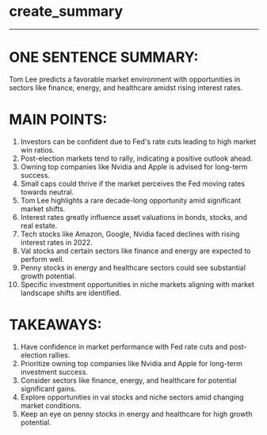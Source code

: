 # create_summary

---

# ONE SENTENCE SUMMARY:
Tom Lee predicts a favorable market environment with opportunities in sectors like finance, energy, and healthcare amidst rising interest rates.

# MAIN POINTS:
1. Investors can be confident due to Fed's rate cuts leading to high market win ratios.
2. Post-election markets tend to rally, indicating a positive outlook ahead.
3. Owning top companies like Nvidia and Apple is advised for long-term success.
4. Small caps could thrive if the market perceives the Fed moving rates towards neutral.
5. Tom Lee highlights a rare decade-long opportunity amid significant market shifts.
6. Interest rates greatly influence asset valuations in bonds, stocks, and real estate.
7. Tech stocks like Amazon, Google, Nvidia faced declines with rising interest rates in 2022.
8. Val stocks and certain sectors like finance and energy are expected to perform well.
9. Penny stocks in energy and healthcare sectors could see substantial growth potential.
10. Specific investment opportunities in niche markets aligning with market landscape shifts are identified.

# TAKEAWAYS:
1. Have confidence in market performance with Fed rate cuts and post-election rallies.
2. Prioritize owning top companies like Nvidia and Apple for long-term investment success.
3. Consider sectors like finance, energy, and healthcare for potential significant gains.
4. Explore opportunities in val stocks and niche sectors amid changing market conditions.
5. Keep an eye on penny stocks in energy and healthcare for high growth potential.



